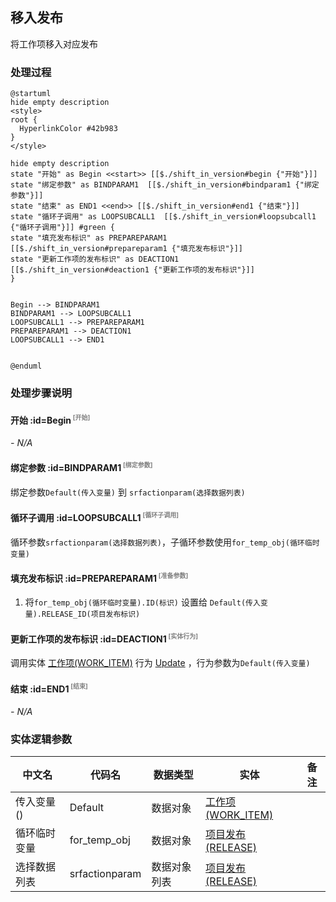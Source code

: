 ## 移入发布 <!-- {docsify-ignore-all} -->

   将工作项移入对应发布

### 处理过程

```plantuml
@startuml
hide empty description
<style>
root {
  HyperlinkColor #42b983
}
</style>

hide empty description
state "开始" as Begin <<start>> [[$./shift_in_version#begin {"开始"}]]
state "绑定参数" as BINDPARAM1  [[$./shift_in_version#bindparam1 {"绑定参数"}]]
state "结束" as END1 <<end>> [[$./shift_in_version#end1 {"结束"}]]
state "循环子调用" as LOOPSUBCALL1  [[$./shift_in_version#loopsubcall1 {"循环子调用"}]] #green {
state "填充发布标识" as PREPAREPARAM1  [[$./shift_in_version#prepareparam1 {"填充发布标识"}]]
state "更新工作项的发布标识" as DEACTION1  [[$./shift_in_version#deaction1 {"更新工作项的发布标识"}]]
}


Begin --> BINDPARAM1
BINDPARAM1 --> LOOPSUBCALL1
LOOPSUBCALL1 --> PREPAREPARAM1
PREPAREPARAM1 --> DEACTION1
LOOPSUBCALL1 --> END1


@enduml
```


### 处理步骤说明

#### 开始 :id=Begin<sup class="footnote-symbol"> <font color=gray size=1>[开始]</font></sup>



*- N/A*
#### 绑定参数 :id=BINDPARAM1<sup class="footnote-symbol"> <font color=gray size=1>[绑定参数]</font></sup>



绑定参数`Default(传入变量)` 到 `srfactionparam(选择数据列表)`
#### 循环子调用 :id=LOOPSUBCALL1<sup class="footnote-symbol"> <font color=gray size=1>[循环子调用]</font></sup>



循环参数`srfactionparam(选择数据列表)`，子循环参数使用`for_temp_obj(循环临时变量)`
#### 填充发布标识 :id=PREPAREPARAM1<sup class="footnote-symbol"> <font color=gray size=1>[准备参数]</font></sup>



1. 将`for_temp_obj(循环临时变量).ID(标识)` 设置给  `Default(传入变量).RELEASE_ID(项目发布标识)`

#### 更新工作项的发布标识 :id=DEACTION1<sup class="footnote-symbol"> <font color=gray size=1>[实体行为]</font></sup>



调用实体 [工作项(WORK_ITEM)](module/ProjMgmt/work_item.md) 行为 [Update](module/ProjMgmt/work_item#行为) ，行为参数为`Default(传入变量)`

#### 结束 :id=END1<sup class="footnote-symbol"> <font color=gray size=1>[结束]</font></sup>



*- N/A*



### 实体逻辑参数

|    中文名   |    代码名    |  数据类型    |  实体   |备注 |
| --------| --------| -------- | -------- | --------   |
|传入变量(<i class="fa fa-check"/></i>)|Default|数据对象|[工作项(WORK_ITEM)](module/ProjMgmt/work_item.md)||
|循环临时变量|for_temp_obj|数据对象|[项目发布(RELEASE)](module/ProjMgmt/release.md)||
|选择数据列表|srfactionparam|数据对象列表|[项目发布(RELEASE)](module/ProjMgmt/release.md)||
